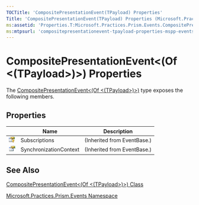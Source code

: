 ```yaml
---
TOCTitle: 'CompositePresentationEvent(TPayload) Properties'
Title: 'CompositePresentationEvent(TPayload) Properties (Microsoft.Practices.Prism.Events)'
ms:assetid: 'Properties.T:Microsoft.Practices.Prism.Events.CompositePresentationEvent\`1'
ms:mtpsurl: 'compositepresentationevent-tpayload-properties-mspp-events.md'
---
```



# CompositePresentationEvent&lt;(Of &lt;(TPayload&gt;)&gt;) Properties

The [CompositePresentationEvent&lt;(Of &lt;(TPayload&gt;)&gt;)](https://msdn.microsoft.com/library/microsoft.practices.prism.events.compositepresentationevent%601) type exposes the following members.

## Properties


|                                                                                                      | Name                   | Description                 |
|------------------------------------------------------------------------------------------------------|------------------------|-----------------------------|
| ![Protected property](/patterns-practices/reference/images/protproperty.gif) | Subscriptions          | (Inherited from EventBase.) |
| ![Public property](/patterns-practices/reference/images/pubproperty.gif)     | SynchronizationContext | (Inherited from EventBase.) |

## See Also

[CompositePresentationEvent&lt;(Of &lt;(TPayload&gt;)&gt;) Class](https://msdn.microsoft.com/library/microsoft.practices.prism.events.compositepresentationevent%601)

[Microsoft.Practices.Prism.Events Namespace](https://msdn.microsoft.com/library/microsoft.practices.prism.events)
